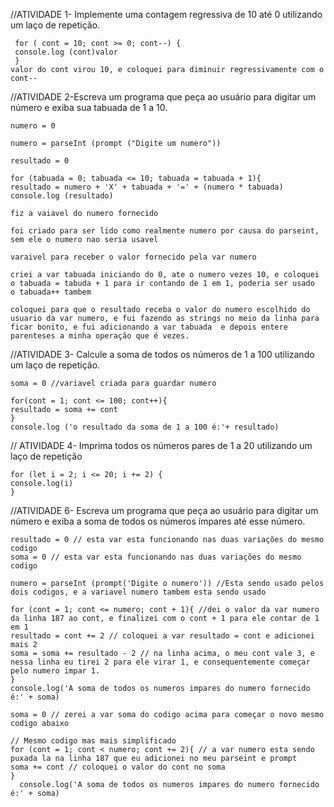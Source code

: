 //ATIVIDADE 1- Implemente uma contagem regressiva de 10 até 0 utilizando um laço de repetição.
 
     for ( cont = 10; cont >= 0; cont--) { 
     console.log (cont)valor
     }
    valor do cont virou 10, e coloquei para diminuir regressivamente com o cont--


//ATIVIDADE 2-Escreva um programa que peça ao usuário para digitar um número e exiba sua tabuada de 1 a 10.

    numero = 0 

    numero = parseInt (prompt ("Digite um numero")) 

    resultado = 0 

    for (tabuada = 0; tabuada <= 10; tabuada = tabuada + 1){ 
    resultado = numero + 'X' + tabuada + '=' + (numero * tabuada) 
    console.log (resultado) 

    fiz a vaiavel do numero fornecido

    foi criado para ser lido como realmente numero por causa do parseint, sem ele o numero nao seria usavel

    varaivel para receber o valor fornecido pela var numero

    criei a var tabuada iniciando do 0, ate o numero vezes 10, e coloquei o tabuada = tabuda + 1 para ir contando de 1 em 1, poderia ser usado     o tabuada++ tambem

    coloquei para que o resultado receba o valor do numero escolhido do usuario da var numero, e fui fazendo as strings no meio da linha para        ficar bonito, e fui adicionando a var tabuada  e depois entere parenteses a minha operação que é vezes.

//ATIVIDADE 3- Calcule a soma de todos os números de 1 a 100 utilizando um laço de repetição.



    soma = 0 //variavel criada para guardar numero 

    for(cont = 1; cont <= 100; cont++){ 
    resultado = soma += cont 
    }
    console.log ('o resultado da soma de 1 a 100 é:'+ resultado)

    
// ATIVIDADE 4- Imprima todos os números pares de 1 a 20 utilizando um laço de repetição

    for (let i = 2; i <= 20; i += 2) {            
    console.log(i) 
    }

  //ATIVIDADE 6- Escreva um programa que peça ao usuário para digitar um número e exiba a soma de todos os números ímpares até esse número.

    resultado = 0 // esta var esta funcionando nas duas variações do mesmo codigo
    soma = 0 // esta var esta funcionando nas duas variações do mesmo codigo

    numero = parseInt (prompt('Digite o numero')) //Esta sendo usado pelos dois codigos, e a variavel numero tambem esta sendo usado 

    for (cont = 1; cont <= numero; cont + 1){ //dei o valor da var numero da linha 187 ao cont, e finalizei com o cont + 1 para ele contar de 1     em 1
    resultado = cont += 2 // coloquei a var resultado = cont e adicionei mais 2 
    soma = soma += resultado - 2 // na linha acima, o meu cont vale 3, e nessa linha eu tirei 2 para ele virar 1, e consequentemente começar   pelo numero impar 1.
    }
    console.log('A soma de todos os numeros impares do numero fornecido é:' + soma)

    soma = 0 // zerei a var soma do codigo acima para começar o novo mesmo codigo abaixo

    // Mesmo codigo mas mais simplificado
    for (cont = 1; cont < numero; cont += 2){ // a var numero esta sendo puxada la na linha 187 que eu adicionei no meu parseint e prompt
    soma += cont // coloquei o valor do cont no soma 
    }
      console.log('A soma de todos os numeros impares do numero fornecido é:' + soma)
